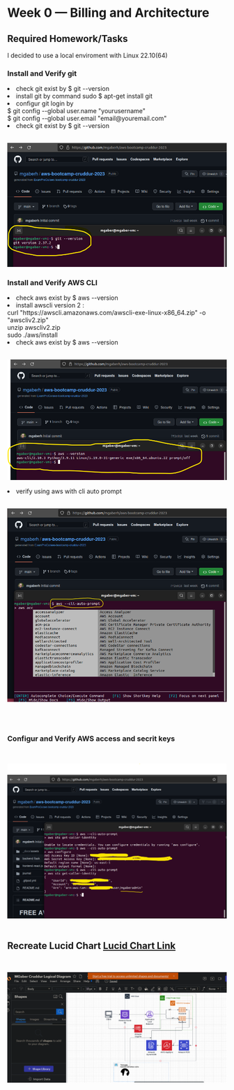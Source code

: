 # Week 0 — Billing and Architecture
## Required Homework/Tasks
I decided to use a local enviroment with Linux 22.10(64)
### Install and Verify git
  <li>check git exist by $ git --version </li>
  <li>install git by command sudo $ apt-get install git</li>
  <li>configur git login by<br>
	$ git config --global user.name "yourusername"<br>
	$ git config --global user.email "email@youremail.com"</li>
  <li>check git exist by $ git --version </li>
  <br>
  
  ![git install verification](assets/Week-0-git.png)
  
###  Install and Verify AWS CLI

<li>check aws exist by $ aws --version </li>
<li>install awscli version 2 : </li>
curl "https://awscli.amazonaws.com/awscli-exe-linux-x86_64.zip" -o "awscliv2.zip" <br>
unzip awscliv2.zip<br>
sudo ./aws/install
<li>check aws exist by $ aws --version </li>
<br>

![aws install verification](assets/week-0-aws.png)


<li>verify using aws with cli auto prompt </li>
<br>

![aws cli auto prompt verification](assets/week-0-aws-cli-auto-prompt.png)

<br>
<br>

###  Configur and Verify AWS access and secrit keys

<br>

![aws_access_keys](assets/week-0-aws-configure.png)
<br>
<br>

## Recreate Lucid Chart [Lucid Chart Link](https://lucid.app/lucidchart/4072ec88-4d8e-491f-a2b7-b63d513dd01b/edit?viewport_loc=-15%2C24%2C2290%2C1054%2C0_0&invitationId=inv_c40e545c-e945-4b5b-8b5e-7261e12ac180)

<br>

![Lucid_Chart](assets/week-0-Lucidchart.png)



